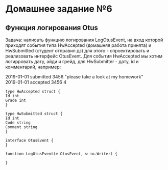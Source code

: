 # Домашнее задание №6
## Функция логирования Otus
Задача: написать функцию логирования LogOtusEvent, на вход которой приходят события типа HwAccepted (домашняя работа принята) и HwSubmitted (студент отправил дз) для этого - спроектировать и реализовать интерфейс OtusEvent. Для события HwAccepted мы хотим логирровать дату, айди и грейд, для HwSubmitter - дату, id и комментарий, например:

2019-01-01 submitted 3456 "please take a look at my homework"  
2019-01-01 accepted 3456 4

```
type HwAccepted struct {
Id int
Grade int
}

type HwSubmitted struct {
Id int
Code string
Comment string
}

interface OtusEvent {
}

function LogOtusEvent(e OtusEvent, w io.Writer) {

}
```